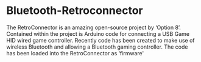 # Bluetooth-Retroconnector
The RetroConnector is an amazing open-source project by ‘Option 8’.  Contained within the project is Arduino code for connecting a USB Game HID wired game controller. Recently code has been created to make use of wireless Bluetooth and allowing a Bluetooth gaming controller. The code has been loaded into the RetroConnector as ‘firmware'
